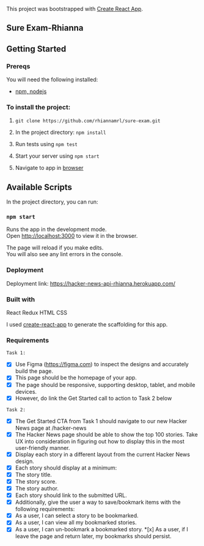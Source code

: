This project was bootstrapped with [Create React App](https://github.com/facebook/create-react-app).

## Sure Exam-Rhianna

## Getting Started

### Prereqs

You will need the following installed:

- [npm, nodejs](https://nodejs.org/en/)

### To install the project:

1. `git clone https://github.com/rhiannamrl/sure-exam.git`

2. In the project directory: `npm install`

3. Run tests using `npm test`

4. Start your server using `npm start`

5. Navigate to app in [browser](http://localhost:3000)

## Available Scripts

In the project directory, you can run:

### `npm start`

Runs the app in the development mode.<br>
Open [http://localhost:3000](http://localhost:3000) to view it in the browser.

The page will reload if you make edits.<br>
You will also see any lint errors in the console.

### Deployment

Deployment link: https://hacker-news-api-rhianna.herokuapp.com/

### Built with

React
Redux
HTML
CSS

I used [create-react-app](https://goo.gl/26jfy4)
to generate the scaffolding for this app.

### Requirements

```
Task 1:
```

- [x] Use Figma (https://figma.com) to inspect the designs and accurately build the page.
- [x] This page should be the homepage of your app.
- [x] The page should be responsive, supporting desktop, tablet, and mobile devices.
- [x] However, do link the Get Started call to action to Task 2 below

```
Task 2:
```

- [x] The Get Started CTA from Task 1 should navigate to our new Hacker News page at /hacker-news
- [x] The Hacker News page should be able to show the top 100 stories. Take UX into consideration in figuring out how to display this in the most user-friendly manner.
- [x] Display each story in a different layout from the current Hacker News design.
- [x] Each story should display at a minimum:
- [x] The story title.
- [x] The story score.
- [x] The story author.
- [x] Each story should link to the submitted URL.
- [x] Additionally, give the user a way to save/bookmark items with the following requirements:
- [x] As a user, I can select a story to be bookmarked.
- [x] As a user, I can view all my bookmarked stories.
- [x] As a user, I can un-bookmark a bookmarked story. \*[x] As a user, if I leave the page and return later, my bookmarks should persist.
